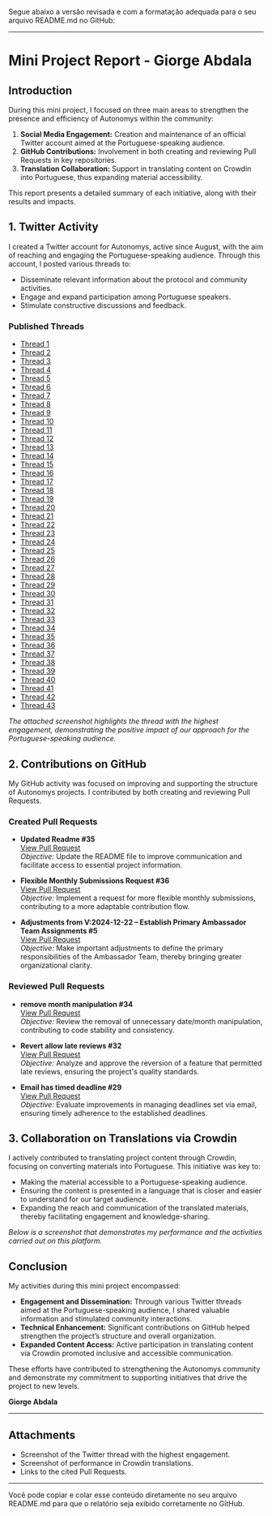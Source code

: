 Segue abaixo a versão revisada e com a formatação adequada para o seu arquivo README.md no GitHub:

------------------------------------------------------------

# Mini Project Report - Giorge Abdala

## Introduction

During this mini project, I focused on three main areas to strengthen the presence and efficiency of Autonomys within the community:

1. **Social Media Engagement:** Creation and maintenance of an official Twitter account aimed at the Portuguese-speaking audience.
2. **GitHub Contributions:** Involvement in both creating and reviewing Pull Requests in key repositories.
3. **Translation Collaboration:** Support in translating content on Crowdin into Portuguese, thus expanding material accessibility.

This report presents a detailed summary of each initiative, along with their results and impacts.

## 1. Twitter Activity

I created a Twitter account for Autonomys, active since August, with the aim of reaching and engaging the Portuguese-speaking audience. Through this account, I posted various threads to:

- Disseminate relevant information about the protocol and community activities.
- Engage and expand participation among Portuguese speakers.
- Stimulate constructive discussions and feedback.

### Published Threads

- [Thread 1](https://x.com/autonomys_pt/status/1899085289777152293)
- [Thread 2](https://x.com/autonomys_pt/status/1898823806560752006)
- [Thread 3](https://x.com/autonomys_pt/status/1898490003979726975)
- [Thread 4](https://x.com/autonomys_pt/status/1896985996153250155)
- [Thread 5](https://x.com/autonomys_pt/status/1895165769941418113)
- [Thread 6](https://x.com/autonomys_pt/status/1895140699974124008)
- [Thread 7](https://x.com/autonomys_pt/status/1894855317655048584)
- [Thread 8](https://x.com/autonomys_pt/status/1894850276693074242)
- [Thread 9](https://x.com/autonomys_pt/status/1892961810279510269)
- [Thread 10](https://x.com/autonomys_pt/status/1892959140076478786)
- [Thread 11](https://x.com/autonomys_pt/status/1892929528785227949)
- [Thread 12](https://x.com/autonomys_pt/status/1892554018490044853)
- [Thread 13](https://x.com/autonomys_pt/status/1871332819143929890)
- [Thread 14](https://x.com/autonomys_pt/status/1871320869416448466)
- [Thread 15](https://x.com/autonomys_pt/status/1866950655866274272)
- [Thread 16](https://x.com/autonomys_pt/status/1866950186242539983)
- [Thread 17](https://x.com/autonomys_pt/status/1864793784296329694)
- [Thread 18](https://x.com/autonomys_pt/status/1864437578872541545)
- [Thread 19](https://x.com/autonomys_pt/status/1864436177580835102)
- [Thread 20](https://x.com/autonomys_pt/status/1859721647902916961)
- [Thread 21](https://x.com/autonomys_pt/status/1856696012909285720)
- [Thread 22](https://x.com/autonomys_pt/status/1856458166906781749)
- [Thread 23](https://x.com/autonomys_pt/status/1854260734139502730)
- [Thread 24](https://x.com/autonomys_pt/status/1851748286874390997)
- [Thread 25](https://x.com/autonomys_pt/status/1851747955067220433)
- [Thread 26](https://x.com/autonomys_pt/status/1849126111575445639)
- [Thread 27](https://x.com/autonomys_pt/status/1848825165406474470)
- [Thread 28](https://x.com/autonomys_pt/status/1848489242868994449)
- [Thread 29](https://x.com/autonomys_pt/status/1848488359385305515)
- [Thread 30](https://x.com/autonomys_pt/status/1843063375498285344)
- [Thread 31](https://x.com/autonomys_pt/status/1839399004280664470)
- [Thread 32](https://x.com/autonomys_pt/status/1839072031423476042)
- [Thread 33](https://x.com/autonomys_pt/status/1838644852717690985)
- [Thread 34](https://x.com/autonomys_pt/status/1836836182212366409)
- [Thread 35](https://x.com/autonomys_pt/status/1834355348548772267)
- [Thread 36](https://x.com/autonomys_pt/status/1834355351409287507)
- [Thread 37](https://x.com/autonomys_pt/status/1834353914860199986)
- [Thread 38](https://x.com/autonomys_pt/status/1833242269333524876)
- [Thread 39](https://x.com/autonomys_pt/status/1833241847856316455)
- [Thread 40](https://x.com/autonomys_pt/status/1831761041971409092)
- [Thread 41](https://x.com/autonomys_pt/status/1831759635252224329)
- [Thread 42](https://x.com/autonomys_pt/status/1829631428243361995)
- [Thread 43](https://x.com/autonomys_pt/status/1829621322827084085)

*The attached screenshot highlights the thread with the highest engagement, demonstrating the positive impact of our approach for the Portuguese-speaking audience.*

## 2. Contributions on GitHub

My GitHub activity was focused on improving and supporting the structure of Autonomys projects. I contributed by both creating and reviewing Pull Requests.

### Created Pull Requests

- **Updated Readme #35**  
  [View Pull Request](https://github.com/autonomys-ambassadors/ambassador-os-peer-review/pull/35)  
  *Objective:* Update the README file to improve communication and facilitate access to essential project information.

- **Flexible Monthly Submissions Request #36**  
  [View Pull Request](https://github.com/autonomys-ambassadors/ambassador-os-peer-review/pull/36)  
  *Objective:* Implement a request for more flexible monthly submissions, contributing to a more adaptable contribution flow.

- **Adjustments from V:2024-12-22 – Establish Primary Ambassador Team Assignments #5**  
  [View Pull Request](https://github.com/autonomys-ambassadors/bylaws/pull/5)  
  *Objective:* Make important adjustments to define the primary responsibilities of the Ambassador Team, thereby bringing greater organizational clarity.

### Reviewed Pull Requests

- **remove month manipulation #34**  
  [View Pull Request](https://github.com/autonomys-ambassadors/ambassador-os-peer-review/pull/34)  
  *Objective:* Review the removal of unnecessary date/month manipulation, contributing to code stability and consistency.

- **Revert allow late reviews #32**  
  [View Pull Request](https://github.com/autonomys-ambassadors/ambassador-os-peer-review/pull/32)  
  *Objective:* Analyze and approve the reversion of a feature that permitted late reviews, ensuring the project's quality standards.

- **Email has timed deadline #29**  
  [View Pull Request](https://github.com/autonomys-ambassadors/ambassador-os-peer-review/pull/29)  
  *Objective:* Evaluate improvements in managing deadlines set via email, ensuring timely adherence to the established deadlines.

## 3. Collaboration on Translations via Crowdin

I actively contributed to translating project content through Crowdin, focusing on converting materials into Portuguese. This initiative was key to:

- Making the material accessible to a Portuguese-speaking audience.
- Ensuring the content is presented in a language that is closer and easier to understand for our target audience.
- Expanding the reach and communication of the translated materials, thereby facilitating engagement and knowledge-sharing.

*Below is a screenshot that demonstrates my performance and the activities carried out on this platform.*

## Conclusion

My activities during this mini project encompassed:

- **Engagement and Dissemination:** Through various Twitter threads aimed at the Portuguese-speaking audience, I shared valuable information and stimulated community interactions.
- **Technical Enhancement:** Significant contributions on GitHub helped strengthen the project’s structure and overall organization.
- **Expanded Content Access:** Active participation in translating content via Crowdin promoted inclusive and accessible communication.

These efforts have contributed to strengthening the Autonomys community and demonstrate my commitment to supporting initiatives that drive the project to new levels.

**Giorge Abdala**

---

## Attachments

- Screenshot of the Twitter thread with the highest engagement.
- Screenshot of performance in Crowdin translations.
- Links to the cited Pull Requests.

------------------------------------------------------------

Você pode copiar e colar esse conteúdo diretamente no seu arquivo README.md para que o relatório seja exibido corretamente no GitHub.
